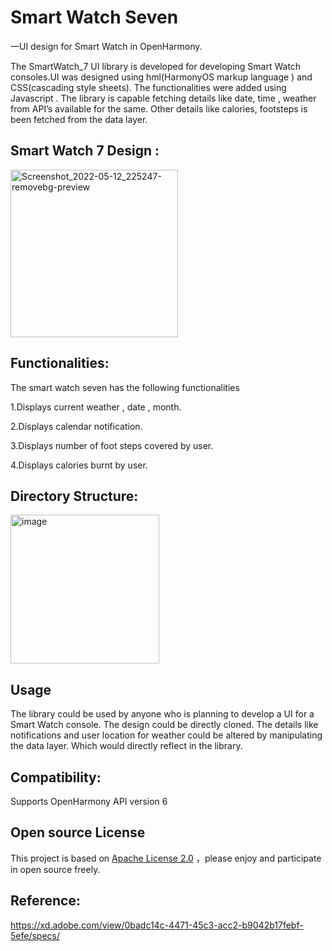 # Smart Watch Seven
 
一UI design for Smart Watch in OpenHarmony.

The SmartWatch_7 UI library is developed for developing Smart Watch consoles.UI was designed using hml(HarmonyOS
markup language ) and CSS(cascading style sheets). The functionalities were added using
Javascript .
The library is capable fetching details like date, time , weather from API’s available for the
same. Other details like calories, footsteps is been fetched from the data layer.

## Smart Watch 7 Design :

<img width="268" alt="Screenshot_2022-05-12_225247-removebg-preview" src="https://user-images.githubusercontent.com/105449448/168287925-f823ce37-e2e2-4e4c-bd4e-4a908286d42e.png">

## Functionalities:

The smart watch seven has the following functionalities

1.Displays current weather , date , month.

2.Displays calendar notification.

3.Displays number of foot steps covered by user.

4.Displays calories burnt by user.

## Directory Structure:

<img width="238" alt="image" src="https://user-images.githubusercontent.com/105449448/175220657-bdb04224-54fb-4f49-8386-64ad075b556d.png">

## Usage 
The library could be used by anyone who is planning to develop a UI for a Smart Watch console.
The design could be directly cloned.
The details like notifications and user location for weather could be altered by manipulating the
data layer.
Which would directly reflect in the library.

## Compatibility:
Supports OpenHarmony API version 6


## Open source License
This project is based on [Apache License 2.0](https://gitee.com/openharmony-sig/Dropdown/blob/master/LICENSE.txt) ，please enjoy and participate in open source freely.

## Reference:

https://xd.adobe.com/view/0badc14c-4471-45c3-acc2-b9042b17febf-5efe/specs/

